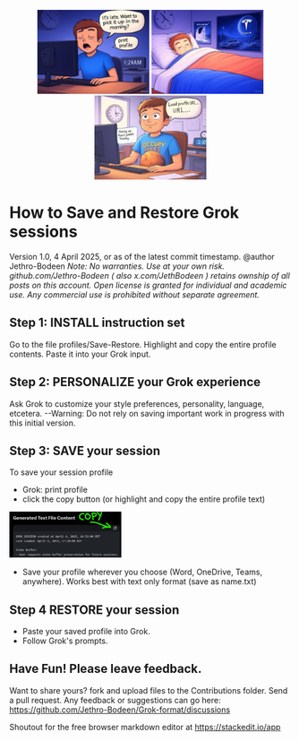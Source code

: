
<p align="center">
  <img src="https://github.com/Jethro-Bodeen/Grok-format/blob/main/images/Panel_1.jpg" width=200>
  <img src="https://github.com/Jethro-Bodeen/Grok-format/blob/main/images/Panel_2.jpg" width=200>
  <img src="https://github.com/Jethro-Bodeen/Grok-format/blob/main/images/Panel_3.jpg" width=200>
</p>

# How to Save and Restore Grok sessions
Version 1.0, 4 April 2025, or as of the latest commit timestamp.
@author Jethro-Bodeen
*Note:  No warranties.  Use at your own risk.  github.com/Jethro-Bodeen ( also x.com/JethBodeen ) retains ownship of all posts on this account.  Open license is granted for individual and academic use.  Any commercial use is prohibited without separate agreement.*  

## Step 1: INSTALL instruction set
Go to the file profiles/Save-Restore.  Highlight and copy the entire profile contents.  Paste it into your Grok input.
## Step 2: PERSONALIZE your Grok experience
Ask Grok to customize your style preferences, personality, language, etcetera.  --Warning:  Do not rely on saving important work in progress with this initial version.
## Step 3: SAVE your session
To save your session profile
- Grok: print profile
- click the copy button  (or highlight and copy the entire profile text)
  
<img src="https://github.com/Jethro-Bodeen/Grok-format/blob/main/images/Copy%20Button.jpg" width=200>

- Save your profile wherever you choose (Word, OneDrive, Teams, anywhere).  Works best with text only format  (save as name.txt)
 
## Step 4 RESTORE your session
- Paste your saved profile into Grok.
- Follow Grok's prompts.

## Have Fun!  Please leave feedback.  
Want to share yours?  fork and upload files to the Contributions folder.  Send a pull request.
Any feedback or suggestions can go here:  https://github.com/Jethro-Bodeen/Grok-format/discussions


Shoutout for the free browser markdown editor at https://stackedit.io/app
